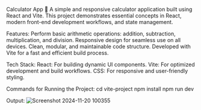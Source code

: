 Calculator App 🧮
  A simple and responsive calculator application built using React and Vite. This project demonstrates essential concepts in React, modern front-end development workflows, and state management.

Features:
  Perform basic arithmetic operations: addition, subtraction, multiplication, and division.
  Responsive design for seamless use on all devices.
  Clean, modular, and maintainable code structure.
  Developed with Vite for a fast and efficient build process.

Tech Stack:
  React: For building dynamic UI components.
  Vite: For optimized development and build workflows.
  CSS: For responsive and user-friendly styling.

Commands for Running the Project:
  cd vite-project
  npm install
  npm run dev

Output:
![Screenshot 2024-11-20 100355](https://github.com/user-attachments/assets/376095cf-fb3f-44b5-b450-846d9dd4def3)
